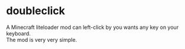 # doubleclick
A Minecraft liteloader mod can left-click by you wants any key on your keyboard. <br>
The mod is very very simple. 
